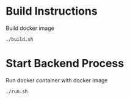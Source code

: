# Build Instructions
Build docker image
```
./build.sh
```

# Start Backend Process
Run docker container with docker image
```
./run.sh
```